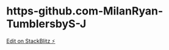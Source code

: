# https-github.com-MilanRyan-TumblersbyS-J

[Edit on StackBlitz ⚡️](https://stackblitz.com/edit/angular-ng-my-store-jlzrrl)